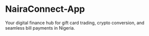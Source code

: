 # NairaConnect-App
Your digital finance hub for gift card trading, crypto conversion, and seamless bill payments in Nigeria.
